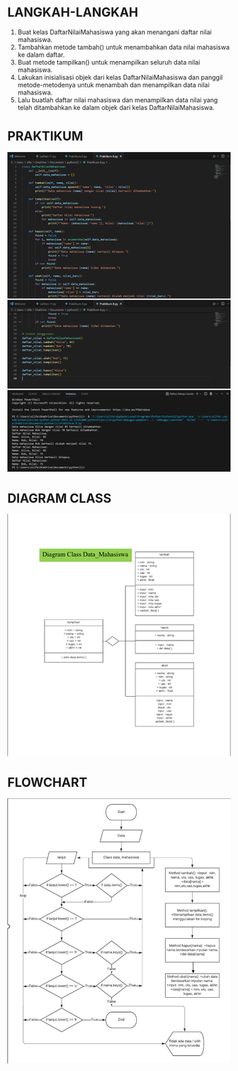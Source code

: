 # LANGKAH-LANGKAH
1. Buat kelas DaftarNilaiMahasiswa yang akan menangani daftar nilai mahasiswa.
2. Tambahkan metode tambah() untuk menambahkan data nilai mahasiswa ke dalam daftar.
3. Buat metode tampilkan() untuk menampilkan seluruh data nilai mahasiswa.
4. Lakukan inisialisasi objek dari kelas DaftarNilaiMahasiswa dan panggil metode-metodenya untuk menambah dan menampilkan data nilai mahasiswa.
5. Lalu buatlah daftar nilai mahasiswa dan menampilkan data nilai yang telah ditambahkan ke dalam objek dari kelas DaftarNilaiMahasiswa.

# PRAKTIKUM
![gambar](Prak8ss1.png)
![gambar](Prak8ss2.png)
![gambar](Prak8ss3.png)

# DIAGRAM CLASS
![gambar](diagramclass.png)

# FLOWCHART
![gambar](FlowchartPrak8.png)
